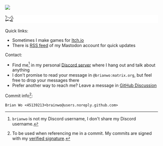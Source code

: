 ![](https://img.itch.zone/aW1nLzk0MTQ0NTIucG5n/original/fpRyRg.png)

![](./cat.gif)

Quick links:
- Sometimes I make games for [Itch.io](https://brianwo.itch.io/)
- There is [RSS feed](https://techhub.social/@brianwo.rss) of my Mastodon account for quick updates

Contact:
- Find me[^1] in my personal [Discord server](https://discord.gg/QR63QRZntK) where I hang out and talk about anything
- I don't promise to read your message in `@brianwo:matrix.org`, but feel free to drop your messages there
- Prefer another way to reach me? Leave a message in [GitHub Discussion](https://github.com/brainwo/brainwo/discussions)

Commit info[^2]:
```
Brian Wo <45139213+brainwo@users.noreply.github.com>
```

[^1]: `brianwo` is not my Discord username, I don't share my Discord username.
[^2]: To be used when referencing me in a commit. My commits are signed with my [verified signature](https://docs.github.com/assets/cb-17614/mw-1440/images/help/commits/verified-commit.webp).
